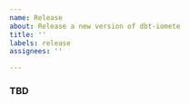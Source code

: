 ```yaml
---
name: Release
about: Release a new version of dbt-iomete
title: ''
labels: release
assignees: ''

---
```


### TBD
